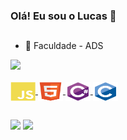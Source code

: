 ### Olá! Eu sou o Lucas 👋

##
- 🌱 Faculdade - ADS

<!-- 
&count_private=true -> add contagem de contribuições privadas
&show_icons=true -> add icon status
-->

<!--STATUS GITHUB-->
<div>
  <a href="https://github.com/LucasMdB">
  <img height="" src="https://github-readme-stats.vercel.app/api?username=LucasMdB&count_private=true&show_icons=true&theme=shadow_red"/>
  <!--<img height="" src="https://github-readme-stats.vercel.app/api/top-langs/?username=LucasMdB&layout=compact&langs_count=7&theme=shadow_red"/>-->
</div> 

<!--FERRAMENTAS DE CONHECIMENTO-->
<div style="display: inline_block"><br>
  <img align="center" alt="Lucas-Js" height="30" width="40" src="https://raw.githubusercontent.com/devicons/devicon/master/icons/javascript/javascript-plain.svg">
  <img align="center" alt="Lucas-HTML" height="30" width="40" src="https://raw.githubusercontent.com/devicons/devicon/master/icons/html5/html5-original.svg">
  <img align="center" alt="Lucas-Csharp" height="30" width="40" src="https://raw.githubusercontent.com/devicons/devicon/master/icons/csharp/csharp-original.svg">
  <img align="center" alt="Lucas-C" height="30" width="40" src="https://github.com/devicons/devicon/blob/master/icons/c/c-original.svg">
</div>

##

<!--SOCIAIS/CONTATOS-->
<div>
  <a href="https://www.instagram.com/_lucas.mb_/" target="_blank"><img src="https://img.shields.io/badge/-Instagram-%23E4405F?style=for-the-badge&logo=instagram&logoColor=white" target="_blank"></a>
  <a href = "mailto:lucas.mateus.dbarros@gmail.com"><img src="https://img.shields.io/badge/-Gmail-%23333?style=for-the-badge&logo=gmail&logoColor=white" target="_blank"></a>
</div>

##
<!--
<div>
 ![Snake animation](https://github.com/LucasMdB/LucasMdB/blob/output/github-contribution-grid-snake.svg)
</div>
-->
